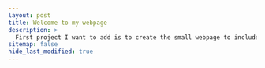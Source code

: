 ```yaml
---
layout: post
title: Welcome to my webpage
description: >
  First project I want to add is to create the small webpage to include passion projects. The aim is to update this regularly with passion projects about almost about anything.
sitemap: false
hide_last_modified: true
---
```


